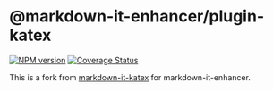 # @markdown-it-enhancer/plugin-katex

[![NPM version](https://img.shields.io/npm/v/@markdown-it-enhancer/plugin-katex.svg?style=flat)](https://www.npmjs.org/package/@markdown-it-enhancer/plugin-katex)
[![Coverage Status](https://codecov.io/gh/Dedicatus546/markdown-it-enhancer/branch/main/graph/badge.svg?component=plugin-katex)](https://app.codecov.io/github/Dedicatus546/markdown-it-enhancer/tree/main?components%5B0%5D=plugin-katex)

This is a fork from [markdown-it-katex](https://github.com/waylonflinn/markdown-it-katex) for markdown-it-enhancer.
